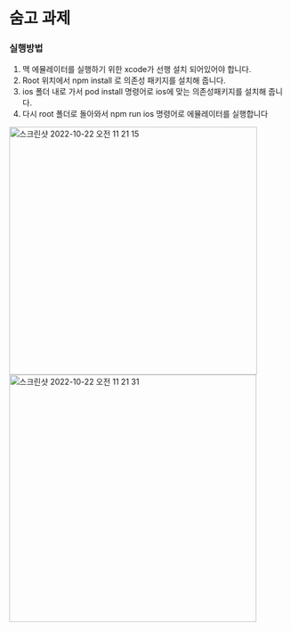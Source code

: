 # 숨고 과제

### 실행방법 

1. 맥 에뮬레이터를 실행하기 위한 xcode가 선행 설치 되어있어야 합니다.
2. Root 위치에서 npm install 로 의존성 패키지를 설치해 줍니다.
3. ios 폴더 내로 가서 pod install 명령어로 ios에 맞는 의존성패키지를 설치해 줍니다.
4. 다시 root 폴더로 돌아와서 npm run ios 명령어로 에뮬레이터를 실행합니다

<img width="445" alt="스크린샷 2022-10-22 오전 11 21 15" src="https://user-images.githubusercontent.com/34852597/197314912-23bfb7f4-b4b5-44cb-a9a9-c341ed2a9d8f.png">
<img width="444" alt="스크린샷 2022-10-22 오전 11 21 31" src="https://user-images.githubusercontent.com/34852597/197314927-06f9dc95-4bb4-4b9d-a156-cda26fe79e28.png">
